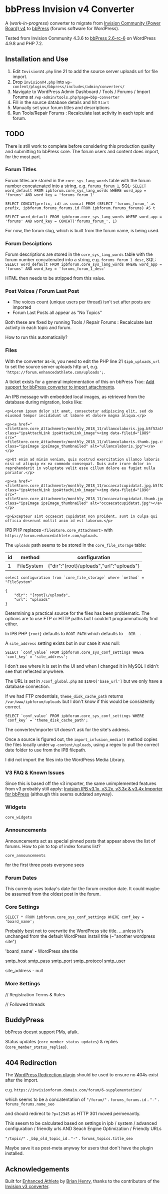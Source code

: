 # bbPress Invision v4 Converter

A (*work-in-progress*) converter to migrate from [Invision Community (Power Board) v4](https://invisioncommunity.com/) to [bbPress](https://bbpress.org/) (forums software for WordPress). 

Tested from Invision Community 4.3.6 to [bbPress 2.6-rc-6](https://bbpress.org/download/) on WordPress 4.9.8 and PHP 7.2.

## Installation and Use

1. Edit `InvisionV4.php` line 21 to add the source server uploads url for file import.
2. Drop `InvisionV4.php` into `wp-content/plugins/bbpress/includes/admin/converters/`
3. Navigate to WordPress Admin Dashboard / Tools / Forums / Import Forums at `/wp-admin/tools.php?page=bbp-converter`
4. Fill in the source database details and hit `Start`
5. Manually set your forum titles and descriptions
6. Run Tools/Repair Forums : Recalculate last activity in each topic and forum.

## TODO

There is still work to complete before considering this production quality and submitting to bbPress core. The forum users and content does import, for the most part.

### Forum Titles

Forum titles are stored in the `core_sys_lang_words` table with the forum number concatenated into a string, e.g. `forums_forum_1`, SQL: `SELECT word_default FROM ipbforum.core_sys_lang_words WHERE word_app = 'forums' AND word_key = 'forums_forum_1'`

`SELECT CONCAT(prefix, id) as concat FROM (SELECT 'forums_forum_' as prefix, ipbforum.forums_forums.id FROM ipbforum.forums_forums) AS t`

`SELECT word_default FROM ipbforum.core_sys_lang_words WHERE word_app = 'forums' AND word_key = CONCAT('forums_forum_', 1)`

For now, the forum slug, which is built from the forum name, is being used.

### Forum Desciptions

Forum descriptions are stored in the `core_sys_lang_words` table with the forum number concatenated into a string, e.g. `forums_forum_1_desc`, SQL: `SELECT word_default FROM ipbforum.core_sys_lang_words WHERE word_app = 'forums' AND word_key = 'forums_forum_1_desc'`

HTML then needs to be stripped from this value.

### Post Voices / Forum Last Post

* The voices count (unique users per thread) isn't set after posts are imported
* Forum Last Posts all appear as "No Topics"

Both these are fixed by running Tools / Repair Forums : Recalculate last activity in each topic and forum.

How to run this automatically?

### Files

With the converter as-is, you need to edit the PHP line 21 `$ipb_uploads_url` to set the source server uploads http url, e.g. `'https://forum.enhancedathlete.com/uploads';`.

A ticket exists for a general implementation of this on bbPress Trac: [Add support for bbPress converter to import attachments](https://bbpress.trac.wordpress.org/ticket/2596).

An IPB message with embedded local images, as retrieved from the database during migration, looks like:

```
<p>Lorem ipsum dolor sit amet, consectetur adipiscing elit, sed do eiusmod tempor incididunt ut labore et dolore magna aliqua.</p>

<p><a href="<fileStore.core_Attachment>/monthly_2018_11/ullamcolaboris.jpg.b5f52a194630418caa8ce3a71c2110b7.jpg" class="ipsAttachLink ipsAttachLink_image"><img data-fileid="1889" src="<fileStore.core_Attachment>/monthly_2018_11/ullamcolaboris.thumb.jpg.cfc0eea1f500536dd41befe90b682768.jpg" class="ipsImage ipsImage_thumbnailed" alt="ullamcolaboris.jpg"></a></p>

<p>Ut enim ad minim veniam, quis nostrud exercitation ullamco laboris nisi ut aliquip ex ea commodo consequat. Duis aute irure dolor in reprehenderit in voluptate velit esse cillum dolore eu fugiat nulla pariatur.</p>

<p><a href="<fileStore.core_Attachment>/monthly_2018_11/occaecatcupidatat.jpg.b5f52a194630418caa8ce3a71c2110b7.jpg" class="ipsAttachLink ipsAttachLink_image"><img data-fileid="1890" src="<fileStore.core_Attachment>/monthly_2018_11/occaecatcupidatat.thumb.jpg.cfc0eea1f500536dd41befe90b682768.jpg" class="ipsImage ipsImage_thumbnailed" alt="occaecatcupidatat.jpg"></a></p>

<p>Excepteur sint occaecat cupidatat non proident, sunt in culpa qui officia deserunt mollit anim id est laborum.</p>
```

IPB PHP replaces `<fileStore.core_Attachment>` with `https://forum.enhancedathlete.com/uploads`.

The `uploads` path seems to be stored in the `core_file_storage` table:

| id | method     | configuration                             |
|----|---|---|
|  1 | FileSystem | {"dir":"{root}\/uploads","url":"uploads"} |

```
select configuration from `core_file_storage` where `method` = "FileSystem"
```

```
{
	"dir": "{root}\/uploads",
	"url": "uploads"
}
```

Determining a practical source for the files has been problematic. The options are to use FTP or HTTP paths but I couldn't programmatically find either.

In IPB PHP `{root}` defaults to `ROOT_PATH` which defaults to `__DIR__`.

A `site_address` setting exists but in our case it was null:
```
SELECT `conf_value` FROM ipbforum.core_sys_conf_settings WHERE `conf_key` = 'site_address';
``` 
I don't see where it is set in the UI and when I changed it in MySQL I didn't see that reflected anywhere.

The URL is set in `/conf_global.php` as `$INFO['base_url']` but we only have a database connection.

If we had FTP credentials, `theme_disk_cache_path` returns `/var/www/ipbforum/uploads` but I don't know if this would be consistently correct.
```
SELECT `conf_value` FROM ipbforum.core_sys_conf_settings WHERE `conf_key` = 'theme_disk_cache_path';
``` 

The converter/importer UI doesn't ask for the site's address.

Once a source is figured out, the `import_infusion_media()` method copies the files locally under `wp-content/uploads`, using a regex to pull the correct date folder to use from the IPB filepath.

I did not import the files into the WordPress Media Library.

### V3 FAQ & Known Issues

Since this is based off the v3 importer, the same unimplemented features from v3 probably still apply: [Invision IPB v3.1x, v3.2x, v3.3x & v3.4x Importer for bbPress](https://codex.bbpress.org/getting-started/importing-data/import-forums/invision/) (although this seems outdated anyway).

### Widgets

`core_widgets`

### Announcements

Announcements act as special pinned posts that appear above the list of forums. How to pin to top of index forums list?

`core_announcements`

for the first three posts everyone sees

### Forum Dates

This currenly uses today's date for the forum creation date. It could maybe be assumed from the oldest post in the forum.

### Core Settings

```SELECT * FROM ipbforum.core_sys_conf_settings WHERE conf_key = 'board_name';```

Probably best not to overwrite the WordPress site title. ...unless it's unchanged from the default WordPress install title (~"another wordpress site")

'board_name' - WordPress site title

smtp_host
smtp_pass
smtp_port
smtp_protocol
smtp_user

site_address - null

### More Settings

// Registration Terms & Rules

// Followed threads

## BuddyPress

bbPress doesnt support PMs, afaik.

Status updates (`core_member_status_updates`) & replies (`core_member_status_replies`).

## 404 Redirection

The [WordPress Redirection plugin](https://wordpress.org/plugins/redirection/) should be used to ensure no 404s exist after the import.

e.g. `https://invisionforum.domain.com/forum/6-supplementation/`

which seems to be a concatentation of
`"/forum/"` . `forums_forums.id` . `"-"` . `forums_forums.name_seo`

and should redirect to `?p=12345` as HTTP 301 moved permenantly.

This seesm to be calculated based on settings in ipb / system / advanced configuration / friendly urls 
AND
Seach Engine Optimization / Friendly URLs

`"/topic/"` . `_bbp_old_topic_id` . `"-"` . `forums_topics.title_seo`


Maybe save it as post-meta anyway for users that don't have the plugin installed.



## Acknowledgements

Built for [Enhanced Athlete](https://www.enhancedathlete.com) by [Brian Henry](http://github.com/BrianHenryIE/), thanks to the contributors of the [Invision v3 converter](https://bbpress.trac.wordpress.org/log/trunk/src/includes/admin/converters/Invision.php).
